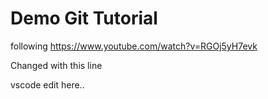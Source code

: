 # Demo Git Tutorial

following https://www.youtube.com/watch?v=RGOj5yH7evk

Changed with this line

vscode edit here..
